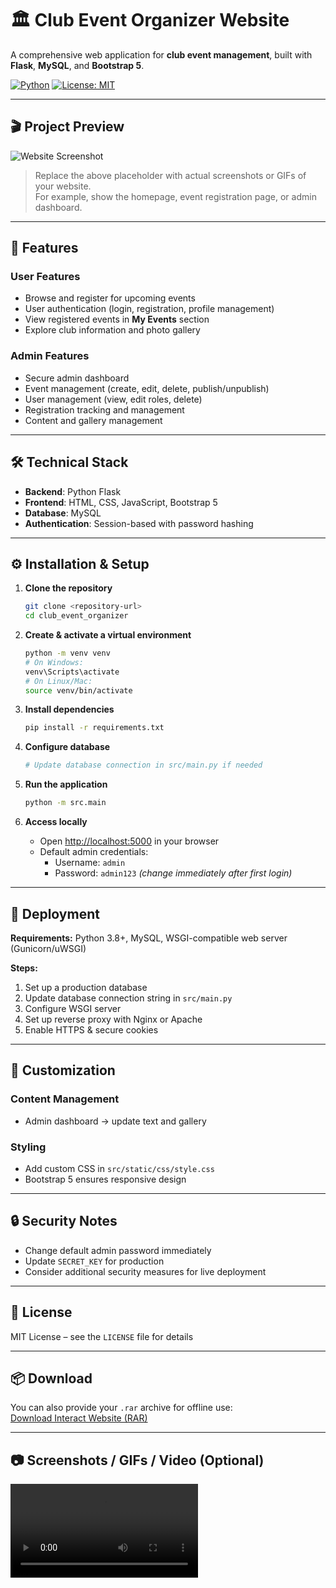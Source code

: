 # 🏛️ Club Event Organizer Website

A comprehensive web application for **club event management**, built with **Flask**, **MySQL**, and **Bootstrap 5**.

[![Python](https://img.shields.io/badge/Python-3.8+-blue)](https://www.python.org/)
[![License: MIT](https://img.shields.io/badge/License-MIT-green)](LICENSE)

---

## 🎬 Project Preview

![Website Screenshot](https://via.placeholder.com/600x300?text=Club+Event+Organizer+Preview)

> Replace the above placeholder with actual screenshots or GIFs of your website.  
> For example, show the homepage, event registration page, or admin dashboard.

---

## 🚀 Features

### User Features
- Browse and register for upcoming events  
- User authentication (login, registration, profile management)  
- View registered events in **My Events** section  
- Explore club information and photo gallery  

### Admin Features
- Secure admin dashboard  
- Event management (create, edit, delete, publish/unpublish)  
- User management (view, edit roles, delete)  
- Registration tracking and management  
- Content and gallery management  

---

## 🛠️ Technical Stack
- **Backend**: Python Flask  
- **Frontend**: HTML, CSS, JavaScript, Bootstrap 5  
- **Database**: MySQL  
- **Authentication**: Session-based with password hashing  

---

## ⚙️ Installation & Setup

1. **Clone the repository**

    ```bash
    git clone <repository-url>
    cd club_event_organizer
    ```

2. **Create & activate a virtual environment**

    ```bash
    python -m venv venv
    # On Windows:
    venv\Scripts\activate
    # On Linux/Mac:
    source venv/bin/activate
    ```

3. **Install dependencies**

    ```bash
    pip install -r requirements.txt
    ```

4. **Configure database**

    ```python
    # Update database connection in src/main.py if needed
    ```

5. **Run the application**

    ```bash
    python -m src.main
    ```

6. **Access locally**
    - Open [http://localhost:5000](http://localhost:5000) in your browser  
    - Default admin credentials:
        - Username: `admin`
        - Password: `admin123` *(change immediately after first login)*

---

## 🚀 Deployment

**Requirements:** Python 3.8+, MySQL, WSGI-compatible web server (Gunicorn/uWSGI)

**Steps:**
1. Set up a production database  
2. Update database connection string in `src/main.py`  
3. Configure WSGI server  
4. Set up reverse proxy with Nginx or Apache  
5. Enable HTTPS & secure cookies  

---

## 🎨 Customization

### Content Management
- Admin dashboard → update text and gallery  

### Styling
- Add custom CSS in `src/static/css/style.css`  
- Bootstrap 5 ensures responsive design  

---

## 🔒 Security Notes
- Change default admin password immediately  
- Update `SECRET_KEY` for production  
- Consider additional security measures for live deployment  

---

## 📄 License
MIT License – see the `LICENSE` file for details  

---

## 📦 Download
You can also provide your `.rar` archive for offline use:  
[Download Interact Website (RAR)](https://github.com/Kaftej1/interact-website/raw/master/interact-website.rar)

---

## 📷 Screenshots / GIFs / Video (Optional)

![Full Website Preview](https://github.com/Kaftej1/interact-website/raw/master/interact-website.mp4)

